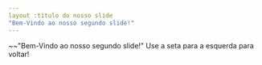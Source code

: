 ```yaml
---
layout :título do nosso slide
"Bem-Vindo ao nosso segundo slide!"
---
```

~~"Bem-Vindo ao nosso segundo slide!"
Use a seta para a esquerda para voltar!
